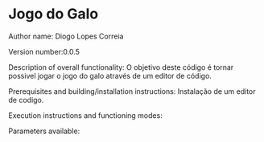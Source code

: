 # Jogo do Galo
Author name:
Diogo Lopes Correia

Version number:0.0.5

Description of overall functionality: 
O objetivo deste código é tornar possivel jogar o jogo do galo através de um editor de código.

Prerequisites and building/installation instructions:
Instalação de um editor de codigo.

Execution instructions and functioning modes:

Parameters available:
